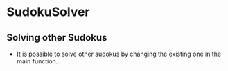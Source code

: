 # SudokuSolver

## Solving other Sudokus
* It is possible to solve other sudokus by changing the existing one in the main function.
